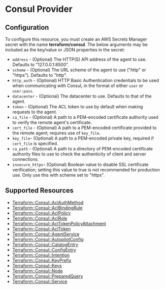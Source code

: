 # Consul Provider

## Configuration

To configure this resource, you must create an AWS Secrets Manager secret with the name **terraform/consul**. The below arguments may be included as the key/value or JSON properties in the secret:

* `address` - (Optional) The HTTP(S) API address of the agent to use. Defaults to "127.0.0.1:8500".
* `scheme` - (Optional) The URL scheme of the agent to use ("http" or "https"). Defaults to "http".
* `http_auth` - (Optional) HTTP Basic Authentication credentials to be used when communicating with Consul, in the format of either `user` or `user:pass`.
* `datacenter` - (Optional) The datacenter to use. Defaults to that of the agent.
* `token` - (Optional) The ACL token to use by default when making requests to the agent.
* `ca_file` - (Optional) A path to a PEM-encoded certificate authority used to verify the remote agent's certificate.
* `cert_file` - (Optional) A path to a PEM-encoded certificate provided to the remote agent; requires use of `key_file`.
* `key_file`- (Optional) A path to a PEM-encoded private key, required if `cert_file` is specified.
* `ca_path` - (Optional) A path to a directory of PEM-encoded certificate authority files to use to check the authenticity of client and server connections.
* `insecure_https`- (Optional) Boolean value to disable SSL certificate verification; setting this value to true is not recommended for production use. Only use this with scheme set to "https".


## Supported Resources

* [Terraform::Consul::AclAuthMethod](../resources/consul/Terraform-Consul-AclAuthMethod/docs/README.md)
* [Terraform::Consul::AclBindingRule](../resources/consul/Terraform-Consul-AclBindingRule/docs/README.md)
* [Terraform::Consul::AclPolicy](../resources/consul/Terraform-Consul-AclPolicy/docs/README.md)
* [Terraform::Consul::AclRole](../resources/consul/Terraform-Consul-AclRole/docs/README.md)
* [Terraform::Consul::AclTokenPolicyAttachment](../resources/consul/Terraform-Consul-AclTokenPolicyAttachment/docs/README.md)
* [Terraform::Consul::AclToken](../resources/consul/Terraform-Consul-AclToken/docs/README.md)
* [Terraform::Consul::AgentService](../resources/consul/Terraform-Consul-AgentService/docs/README.md)
* [Terraform::Consul::AutopilotConfig](../resources/consul/Terraform-Consul-AutopilotConfig/docs/README.md)
* [Terraform::Consul::CatalogEntry](../resources/consul/Terraform-Consul-CatalogEntry/docs/README.md)
* [Terraform::Consul::ConfigEntry](../resources/consul/Terraform-Consul-ConfigEntry/docs/README.md)
* [Terraform::Consul::Intention](../resources/consul/Terraform-Consul-Intention/docs/README.md)
* [Terraform::Consul::KeyPrefix](../resources/consul/Terraform-Consul-KeyPrefix/docs/README.md)
* [Terraform::Consul::Keys](../resources/consul/Terraform-Consul-Keys/docs/README.md)
* [Terraform::Consul::Node](../resources/consul/Terraform-Consul-Node/docs/README.md)
* [Terraform::Consul::PreparedQuery](../resources/consul/Terraform-Consul-PreparedQuery/docs/README.md)
* [Terraform::Consul::Service](../resources/consul/Terraform-Consul-Service/docs/README.md)